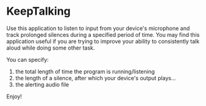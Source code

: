 # KeepTalking

Use this application to listen to input from your device's microphone and track prolonged silences during a specified period of time. You may find this application useful if you are trying to improve your ability to consistently talk aloud while doing some other task.

You can specify:

1) the total length of time the program is running/listening
2) the length of a silence, after which your device's output plays...
3) the alerting audio file

Enjoy!
